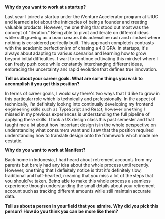 **Why do you want to work at a startup?**

Last year I joined a startup under the iVenture Accelerator program at UIUC and learned a lot about the intricacies of being a founder and creating valuable products. However, the one thing that stood out most was the concept of "iteration." Being able to pivot and iterate on different ideas while still growing as a team creates this adrenaline rush and mindset where nothing is considered perfectly built. This approach completely contrasts with the academic perfectionism of chasing a 4.0 GPA. In startups, it's always about adapting to various scenarios and learning how to grow beyond initial difficulties. I want to continue cultivating this mindset where I can freely push code while constantly interchanging different ideas, embracing the uncertainty and rapid evolution that defines true innovation.

**Tell us about your career goals. What are some things you wish to accomplish if you get this position?**

In terms of career goals, I would say there's two ways that I'd like to grow in this particular role which is technically and professionally. In the aspect of technically, I'm definitely looking into continually developing my frontend engineering skills such as TypeScript and React, however one thing I missed in my previous experiences is understanding the full pipeline of applying these skills. I took a UX design class this past semester and that taught me a lot about how important design is in the whole perspective on understanding what consumers want and I saw that the position required understanding how to translate design onto the framework which made me ecstatic.  

**Why do you want to work at Manifest?**

Back home in Indonesia, I had heard about retirement accounts from my parents but barely had any idea about the whole process until recently. However, one thing that I definitely notice is that it's definitely slow, traditional and half-hearted, meaning that you miss a lot of the steps that you should've taken. Being able to make this whole process a seamless experience through understanding the small details about your retirement account such as tracking different amounts while still maintain accurate data.

**Tell us about a person in your field that you admire. Why did you pick this person? How do you think you can be more like them?**